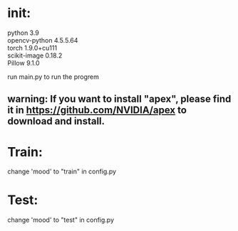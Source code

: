 # init:
python         3.9 <br>
opencv-python  4.5.5.64 <br>
torch          1.9.0+cu111 <br>
scikit-image   0.18.2 <br>
Pillow         9.1.0 <br>

run main.py to run the progrem <br>

## warning: If you want to install "apex", please find it in https://github.com/NVIDIA/apex to download and install.

# Train:
change 'mood' to "train" in config.py


# Test:
change 'mood' to "test" in config.py

